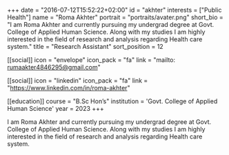 +++
date = "2016-07-12T15:52:22+02:00"
id = "akhter"
interests = ["Public Health"]
name = "Roma Akhter"
portrait = "portraits/avater.png"
short_bio = "I am Roma Akhter and currently pursuing my undergrad degree at Govt. College of Applied Human Science. Along with my studies I am highly interested in the field of research and analysis regarding Health care system."
title = "Research Assistant"
sort_position = 12

[[social]]
    icon = "envelope"
    icon_pack = "fa"
    link = "mailto: rumaakter4846295@gmail.com"

[[social]]
    icon = "linkedin"
    icon_pack = "fa"
    link = "https://www.linkedin.com/in/roma-akhter"

[[education]]
    course = "B.Sc Hon’s"
    institution = 'Govt. College of Applied Human Science'
    year = 2023
+++

I am Roma Akhter and currently pursuing my undergrad degree at Govt. College of Applied Human Science. Along with my studies I am highly interested in the field of research and analysis regarding Health care system.
